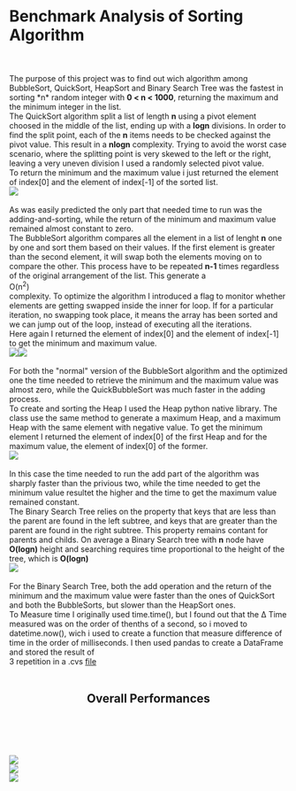 # Benchmark Analysis of Sorting Algorithm <br>
<br>
<br>
The purpose of this project was to find out wich algorithm among BubbleSort, QuickSort, HeapSort and Binary Search Tree was the fastest in sorting *n* random integer with <b>0 < n < 1000</b>, returning the maximum and the minimum integer in the list.<br>
The QuickSort algorithm split a list of length <b>n</b> using a pivot element choosed in the middle of the list, ending up with a <b>logn</b> divisions. In order to find the split point, each of the <b>n</b> items needs to be checked against the pivot value. This result in a <b>nlogn</b> complexity. Trying to avoid the worst case scenario, where the splitting point is very skewed to the left or the right, leaving a very uneven division I used a randomly selected pivot value.<br>
To return the minimum and the maximum value i just returned the element of index[0] and the element of index[-1] of the sorted list.<br> 
<img src="https://github.com/Gohos322/HW3/blob/master/Performance%20of%20QuickSort%20Solution.png"><br>
<br>
As was easily predicted the only part that needed time to run was the adding-and-sorting, while the return of the minimum and maximum value remained almost constant to zero. <br>
The BubbleSort algorithm compares all the element in a list of lenght <b>n</b> one by one and sort them based on their values. If the first element is greater than the second element, it will swap both the elements moving on to compare the other. This process have to be repeated <b>n-1</b> times regardless of the original arrangement of the list. This generate a <br>O(n<SUP>2</SUP>)</br> complexity. To optimize the algorithm I introduced a flag to monitor whether elements are getting swapped inside the inner for loop. If for a particular iteration, no swapping took place, it means the array has been sorted and we can jump out of the loop, instead of executing all the iterations.<br>
Here again I returned the element of index[0] and the element of index[-1] to get the minimum and maximum value.<br>
<img src="https://github.com/Gohos322/HW3/blob/master/Performance%20of%20BubbleSort%20Solution.png"><img src="https://github.com/Gohos322/HW3/blob/master/Performance%20of%20QuickBubbleSort%20Solution.png"><br>
<br>
For both the "normal" version of the BubbleSort algorithm and the optimized one the time needed to retrieve the minimum and the maximum value was almost zero, while the QuickBubbleSort was much faster in the adding process.<br>
To create and sorting the Heap I used the Heap python native library. The class use the same method to generate a maximum Heap, and a maximum Heap with the same element with negative value. To get the minimum element I returned the element of index[0] of the first Heap and for the maximum value, the element of index[0] of the former. <br>
<img src="https://github.com/Gohos322/HW3/blob/master/Performance%20of%20HeapSort%20Solution.png"><br>
<br>
In this case the time needed to run the add part of the algorithm was sharply faster than the privious two, while  the time needed to get the minimum value resultet the higher and the time to get the maximum value remained constant. <br>
The Binary Search Tree relies on the property that keys that are less than the parent are found in the left subtree, and keys that are greater than the parent are found in the right subtree. This property remains contant for parents and childs. On average a Binary Search tree with <b>n</b> node have <b>O(logn)</b> height and searching requires time proportional to the height of the tree, which is <b>O(logn)</b><br>
<img src="https://github.com/Gohos322/HW3/blob/master/Performance%20of%20BinarySearchTree%20Sort%20Solution.png"><br>
<br>
For the Binary Search Tree, both the add operation and the return of the minimum and the maximum value were faster than the ones of QuickSort and both the BubbleSorts, but slower than the HeapSort ones.<br>
To Measure time I originally used time.time(), but I found out that the &Delta; Time measured was on the order of thenths of a second, so i moved to datetime.now(), wich i used to create a function that measure difference of time in the order of milliseconds. I then used pandas to create a DataFrame and stored the result of <br>3</b> repetition in a .cvs <a href="https://github.com/Gohos322/HW3/blob/master/benchmark_data.csv">file</a><br>
<br>
<header><h2>Overall Performances</h2></header> <br>
<br>
<img src="https://github.com/Gohos322/HW3/blob/master/Performance%20of%20Add.png">
<br>
<img src="https://github.com/Gohos322/HW3/blob/master/Performance%20of%20GetMin.png">
<br>
<img src="https://github.com/Gohos322/HW3/blob/master/Performance%20of%20GetMax.png">
<br>

